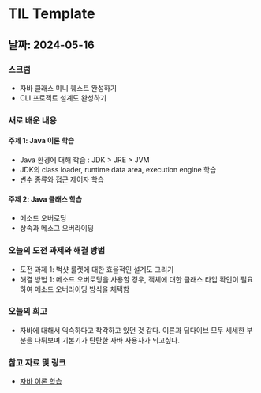 # TIL Template

## 날짜: 2024-05-16

### 스크럼
- 자바 클래스 미니 퀘스트 완성하기
- CLI 프로젝트 설계도 완성하기

### 새로 배운 내용
#### 주제 1: Java 이론 학습
- Java 환경에 대해 학습 : JDK > JRE > JVM
- JDK의 class loader, runtime data area, execution engine 학습
- 변수 종류와 접근 제어자 학습

#### 주제 2: Java 클래스 학습
- 메소드 오버로딩
- 상속과 메소그 오버라이딩

### 오늘의 도전 과제와 해결 방법
- 도전 과제 1: 벅샷 룰렛에 대한 효율적인 설계도 그리기
- 해결 방법 1: 메소드 오버로딩을 사용할 경우, 객체에 대한 클래스 타입 확인이 필요하여 메소드 오버라이딩 방식을 채택함

### 오늘의 회고
- 자바에 대해서 익숙하다고 착각하고 있던 것 같다. 이론과 딥다이브 모두 세세한 부분을 다뤄보며 기본기가 탄탄한 자바 사용자가 되고싶다.

### 참고 자료 및 링크
- [자바 이론 학습]([URL](https://velog.io/@localhosthj/0516-JAVA-이론-공부하기))

